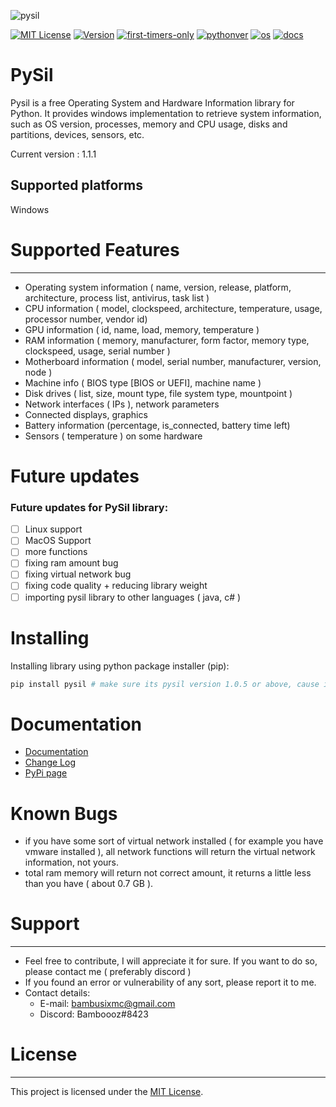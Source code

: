 ![pysil](https://github.com/Bamboooz/pysil/blob/master/icon.png?raw=true)

[![MIT License](https://img.shields.io/badge/license-MIT-blue.svg)](https://opensource.org/licenses/MIT)
[![Version](https://img.shields.io/badge/version-1.1.1-yellow)](https://pypi.org/project/pysil/)
[![first-timers-only](https://img.shields.io/badge/first--timers--only-friendly-orange.svg?style=flat-square)](https://www.firsttimersonly.com/)
[![pythonver](https://img.shields.io/badge/python-3.8,%203.9-green)](https://en.wikipedia.org/wiki/Python_(programming_language))
[![os](https://img.shields.io/badge/operating%20system-windows-purple)](https://en.wikipedia.org/wiki/Microsoft_Windows)
[![docs](https://img.shields.io/badge/docs-here-pink)](https://github.com/Bamboooz/pysil/blob/master/pysil/docs.md)

# PySil
Pysil is a free Operating System and Hardware Information library for Python. It provides windows implementation to retrieve system information, such as OS version, processes, memory and CPU usage, disks and partitions, devices, sensors, etc.

Current version : 1.1.1

Supported platforms
---------------------------
Windows

# Supported Features
------------------
* Operating system information ( name, version, release, platform, architecture, process list, antivirus, task list )
* CPU information ( model, clockspeed, architecture, temperature, usage, processor number, vendor id)
* GPU information ( id, name, load, memory, temperature )
* RAM information ( memory, manufacturer, form factor, memory type, clockspeed, usage, serial number )
* Motherboard information ( model, serial number, manufacturer, version, node )
* Machine info ( BIOS type [BIOS or UEFI], machine name )
* Disk drives ( list, size, mount type, file system type, mountpoint )
* Network interfaces ( IPs ), network parameters
* Connected displays, graphics
* Battery information (percentage, is_connected, battery time left)
* Sensors ( temperature ) on some hardware

# Future updates
### Future updates for PySil library:

- [ ] Linux support
- [ ] MacOS Support
- [ ] more functions
- [ ] fixing ram amount bug
- [ ] fixing virtual network bug
- [ ] fixing code quality + reducing library weight
- [ ] importing pysil library to other languages ( java, c# )

# Installing
Installing library using python package installer (pip):
```python
pip install pysil # make sure its pysil version 1.0.5 or above, cause it wont work then
```


# Documentation
* [Documentation](https://github.com/Bamboooz/pysil/blob/master/pysil/docs.md)
* [Change Log](https://github.com/Bamboooz/pysil/blob/master/CHANGELOG.txt)
* [PyPi page](https://pypi.org/project/pysil/)

# Known Bugs
- if you have some sort of virtual network installed ( for example you have vmware installed ),
all network functions will return the virtual network information, not yours.
- total ram memory will return not correct amount, it returns a little less than you have ( about 0.7 GB ).

# Support
----------------------------------
* Feel free to contribute, I will appreciate it for sure. If you want to do so, please contact me ( preferably discord )
* If you found an error or vulnerability of any sort, please report it to me.
* Contact details:
  - E-mail: bambusixmc@gmail.com
  - Discord: Bamboooz#8423

# License
-------
This project is licensed under the [MIT License](https://opensource.org/licenses/MIT).

